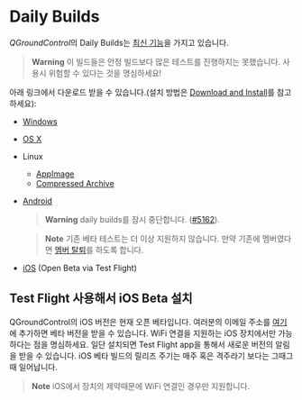 # Daily Builds

*QGroundControl*의 Daily Builds는 [최신 기능](../releases/daily_build_new_features.md)을 가지고 있습니다.

> **Warning** 이 빌드들은 안정 빌드보다 많은 테스트를 진행하지는 못했습니다. 사용시 위험할 수 있다는 것을 명심하세요!

아래 링크에서 다운로드 받을 수 있습니다.(설치 방법은 [Download and Install](../getting_started/download_and_install.md)를 참고하세요):

* [Windows](https://s3-us-west-2.amazonaws.com/qgroundcontrol/builds/master/QGroundControl-installer.exe)
* [OS X](https://s3-us-west-2.amazonaws.com/qgroundcontrol/builds/master/QGroundControl.dmg)
* Linux 
  * [AppImage](https://s3-us-west-2.amazonaws.com/qgroundcontrol/builds/master/QGroundControl.AppImage)
  * [Compressed Archive](https://s3-us-west-2.amazonaws.com/qgroundcontrol/builds/master/QGroundControl.tar.bz2)
* [Android](https://play.google.com/store/apps/details?id=org.mavlink.qgroundcontrolbeta&rdid=org.mavlink.qgroundcontrolbeta) 
  > **Warning** daily builds를 잠시 중단합니다. ([#5162](https://github.com/mavlink/qgroundcontrol/issues/5162)).
  
  <span></span>
  > **Note** 기존 베타 테스트는 더 이상 지원하지 않습니다. 만약 기존에 멤버였다면 [멤버 탈퇴](https://play.google.com/apps/testing/org.mavlink.qgroundcontrol)를 하도록 합니다.
* [iOS](#installing-ios-beta-using-test-flight) (Open Beta via Test Flight)


## Test Flight 사용해서 iOS Beta 설치

QGroundControl의 iOS 버전은 현재 오픈 베타입니다. 여러분의 이메일 주소를 [여기](https://github.com/mavlink/qgroundcontrol/issues/3509)에 추가하면 베타 버전을 받을 수 있습니다. WiFi 연결을 지원하는 iOS 장치에서만 가능하다는 점을 명심하세요. 일단 설치되면 Test Flight app을 통해서 새로운 버전의 알림을 받을 수 있습니다. iOS 베타 빌드의 릴리즈 주기는 매주 혹은 격주라기 보다는 그때그때 일어납니다.

> **Note** iOS에서 장치의 제약때문에 WiFi 연결인 경우만 지원합니다.
